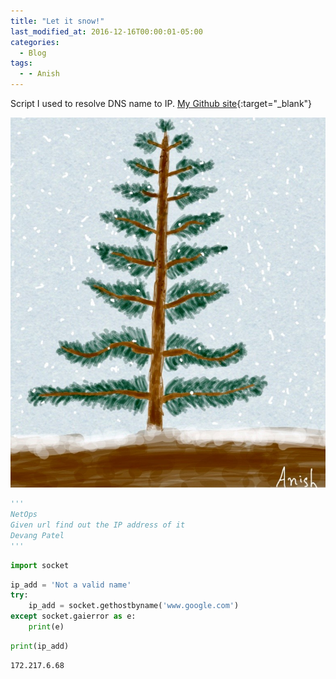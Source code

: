 ```yaml
---
title: "Let it snow!"
last_modified_at: 2016-12-16T00:00:01-05:00
categories:
  - Blog
tags:
  - - Anish
---
```


Script I used to resolve DNS name to IP.
[My Github site](https://devangnp.github.io/){:target="_blank"}

![Evergreen Tree with Snow](/assets/images/snow.jpg)

```python
'''
NetOps
Given url find out the IP address of it
Devang Patel
'''
```


```python
import socket
```


```python
ip_add = 'Not a valid name'
try:
    ip_add = socket.gethostbyname('www.google.com')
except socket.gaierror as e:
    print(e)
```


```python
print(ip_add)
```

    172.217.6.68

